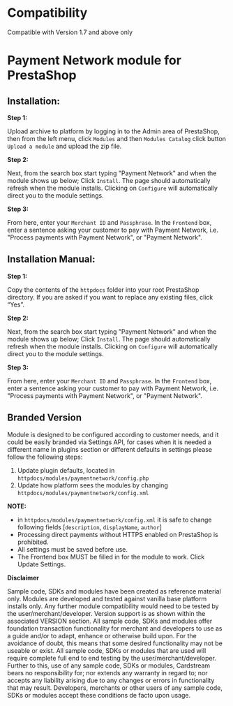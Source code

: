 Compatibility
=================================

Compatible with Version 1.7 and above only

Payment Network module for PrestaShop
=================================


## Installation:


**Step 1:**

Upload archive to platform by logging in to the Admin area of PrestaShop, 
then from the left menu, click `Modules` and then `Modules Catalog`
click button `Upload a module` and upload the zip file.

**Step 2:**

Next, from the search box start typing "Payment Network" and when the module shows up below;
Click `Install`. The page should automatically refresh when the module installs.
Clicking on `Configure` will automatically direct you to the module settings.

**Step 3:**

From here, enter your `Merchant ID` and `Passphrase`. 
In the `Frontend` box, enter a sentence asking your customer to pay with Payment Network,
i.e. "Process payments with Payment Network", or "Payment Network".



## Installation Manual:

**Step 1:**

Copy the contents of the `httpdocs` folder into your root PrestaShop directory. If you are asked if you want to replace any existing files, click “Yes”.

**Step 2:**

Next, from the search box start typing "Payment Network" and when the module shows up below;
Click `Install`. The page should automatically refresh when the module installs.
Clicking on `Configure` will automatically direct you to the module settings.

**Step 3:**

From here, enter your `Merchant ID` and `Passphrase`.
In the `Frontend` box, enter a sentence asking your customer to pay with Payment Network,
i.e. "Process payments with Payment Network", or "Payment Network".

Branded Version
----------------------------

Module is designed to be configured according to customer needs, and it could be easily branded via Settings API,
for cases when it is needed a different name in plugins section or different defaults in settings
please follow the following steps:

1. Update plugin defaults, located in `httpdocs/modules/paymentnetwork/config.php`
2. Update how platform sees the modules by changing `httpdocs/modules/paymentnetwork/config.xml`

**NOTE:**
- in `httpdocs/modules/paymentnetwork/config.xml` it is safe to change following fields [`description`, `displayName`, `author`]
- Processing direct payments without HTTPS enabled on PrestaShop is prohibited.
- All settings must be saved before use.
- The Frontend box MUST be filled in for the module to work. Click Update Settings.

**Disclaimer**

Sample code, SDKs and modules have been created as reference material only. Modules are developed and tested against vanilla base platform installs only. Any further module compatibility would need to be tested by the user/merchant/developer. Version support is as shown within the associated VERSION section. All sample code, SDKs and modules offer foundation transaction functionality for merchant and developers to use as a guide and/or to adapt, enhance or otherwise build upon. For the avoidance of doubt, this means that some desired functionality may not be useable or exist. All sample code, SDKs or modules that are used will require complete full end to end testing by the user/merchant/developer. Further to this, use of any sample code, SDKs or modules, Cardstream bears no responsibility for; nor extends any warranty in regard to; nor accepts any liability arising due to any changes or errors in functionality that may result. Developers, merchants or other users of any sample code, SDKs or modules accept these conditions de facto upon usage.
